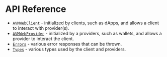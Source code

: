 # API Reference

* [`AVMWebClient`](api-reference/avm-web-client) - initialized by clients, such as dApps, and allows a client to interact with provider(s).
* [`AVMWebProvider`](api-reference/avm-web-provider) - initialized by a providers, such as wallets, and allows a provider to interact the client.
* [`Errors`](api-reference/errors) - various error responses that can be thrown.
* [`Types`](api-reference/types) - various types used by the client and providers.
